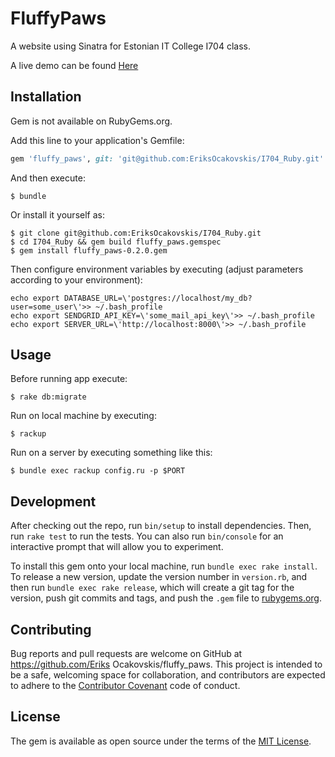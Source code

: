 # FluffyPaws

A website using Sinatra for Estonian IT College I704 class.

A live demo can be found [Here](https://tranquil-caverns-83807.herokuapp.com)

## Installation

Gem is not available on RubyGems.org.

Add this line to your application's Gemfile:

```ruby
gem 'fluffy_paws', git: 'git@github.com:EriksOcakovskis/I704_Ruby.git'
```

And then execute:

    $ bundle

Or install it yourself as:

    $ git clone git@github.com:EriksOcakovskis/I704_Ruby.git
    $ cd I704_Ruby && gem build fluffy_paws.gemspec
    $ gem install fluffy_paws-0.2.0.gem

Then configure environment variables by executing (adjust parameters according to your environment):

    echo export DATABASE_URL=\'postgres://localhost/my_db?user=some_user\'>> ~/.bash_profile
    echo export SENDGRID_API_KEY=\'some_mail_api_key\'>> ~/.bash_profile
    echo export SERVER_URL=\'http://localhost:8000\'>> ~/.bash_profile

## Usage

Before running app execute:

    $ rake db:migrate

Run on local machine by executing:

    $ rackup

Run on a server by executing something like this:

    $ bundle exec rackup config.ru -p $PORT

## Development

After checking out the repo, run `bin/setup` to install dependencies. Then, run `rake test` to run the tests. You can also run `bin/console` for an interactive prompt that will allow you to experiment.

To install this gem onto your local machine, run `bundle exec rake install`. To release a new version, update the version number in `version.rb`, and then run `bundle exec rake release`, which will create a git tag for the version, push git commits and tags, and push the `.gem` file to [rubygems.org](https://rubygems.org).

## Contributing

Bug reports and pull requests are welcome on GitHub at https://github.com/Eriks Ocakovskis/fluffy_paws. This project is intended to be a safe, welcoming space for collaboration, and contributors are expected to adhere to the [Contributor Covenant](http://contributor-covenant.org) code of conduct.


## License

The gem is available as open source under the terms of the [MIT License](http://opensource.org/licenses/MIT).

